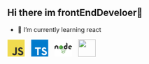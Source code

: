 ## Hi there im frontEndDeveloer👋
- 🌱 I’m currently learning react
<p align="left">
  <img src="https://raw.githubusercontent.com/devicons/devicon/master/icons/javascript/javascript-original.svg" alt="javascript" width="40" height="40" style="margin-right:10px;"/> 
  <img src="https://raw.githubusercontent.com/devicons/devicon/master/icons/typescript/typescript-original.svg" alt="typescript" width="40" height="40" style="margin-right:10px;"/>
  <img src="https://raw.githubusercontent.com/devicons/devicon/master/icons/nodejs/nodejs-original-wordmark.svg" alt="nodejs" width="40" height="40" style="margin-right:10px;"/>
  <img src="https://cdn.jsdelivr.net/gh/devicons/devicon@latest/icons/npm/npm-original-wordmark.svg"  width="40" height="40" style="margin-right:10px />
  <img src="https://cdn.jsdelivr.net/gh/devicons/devicon@latest/icons/tailwindcss/tailwindcss-original-wordmark.svg"  width="40" height="40" style="margin-right:10px />  
  <img src="https://cdn.jsdelivr.net/gh/devicons/devicon@latest/icons/sass/sass-original.svg"  width="40" height="40" style="margin-right:10px />
  <img src="https://cdn.jsdelivr.net/gh/devicons/devicon@latest/icons/bootstrap/bootstrap-original.svg  width="40" height="40" style="margin-right:10px" />   
  <img src="https://cdn.jsdelivr.net/gh/devicons/devicon@latest/icons/php/php-original.svg " width="40" height="40" style="margin-right:10px />   
   <img src="https://cdn.jsdelivr.net/gh/devicons/devicon@latest/icons/symfony/symfony-original.svg" width="40" height="40" style="margin-right:10px />     
  <img src="https://cdn.jsdelivr.net/gh/devicons/devicon@latest/icons/laravel/laravel-original.svg" width="40" height="40" style="margin-right:10px />
  <img src="https://cdn.jsdelivr.net/gh/devicons/devicon@latest/icons/composer/composer-original.svg" width="40" height="40" style="margin-right:10px />
  <img src="https://cdn.jsdelivr.net/gh/devicons/devicon@latest/icons/azuresqldatabase/azuresqldatabase-original.svg" width="40" height="40" style="margin-right:10px />
  <img src="https://cdn.jsdelivr.net/gh/devicons/devicon@latest/icons/mysql/mysql-original-wordmark.svg" width="40" height="40" style="margin-right:10px />
  <img src="https://cdn.jsdelivr.net/gh/devicons/devicon@latest/icons/postman/postman-original.svg" width="40" height="40" style="margin-right:10px />         
</p>
          


<!--
**Lourny/Lourny** is a ✨ _special_ ✨ repository because its `README.md` (this file) appears on your GitHub profile.

Here are some ideas to get you started:

- 🔭 I’m currently working on ...
- 🌱 I’m currently learning ...
- 👯 I’m looking to collaborate on ...
- 🤔 I’m looking for help with ...
- 💬 Ask me about ...
- 📫 How to reach me: ...
- 😄 Pronouns: ...
- ⚡ Fun fact: ...
-->
